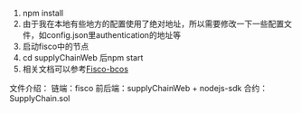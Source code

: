 1. npm install 
2. 由于我在本地有些地方的配置使用了绝对地址，所以需要修改一下一些配置文件，如config.json里authentication的地址等
3. 启动fisco中的节点
4. cd supplyChainWeb 后npm start
5. 相关文档可以参考[Fisco-bcos](https://fisco-bcos-documentation.readthedocs.io/zh_CN/latest/)

文件介绍：
链端：fisco
前后端：supplyChainWeb + nodejs-sdk
合约：SupplyChain.sol